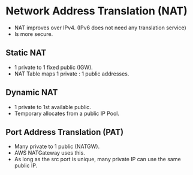 # Network Address Translation (NAT)

- NAT improves over IPv4. (IPv6 does not need any translation service)
- Is more secure.


## Static NAT

- 1 private to 1 fixed public (IGW).
- NAT Table maps 1 private : 1 public addresses.


## Dynamic NAT

- 1 private to 1st available public.
- Temporary allocates from a public IP Pool.


## Port Address Translation (PAT)

- Many private to 1 public (NATGW).
- AWS NATGateway uses this.
- As long as the src port is unique, many private IP can use the same public
    IP.
